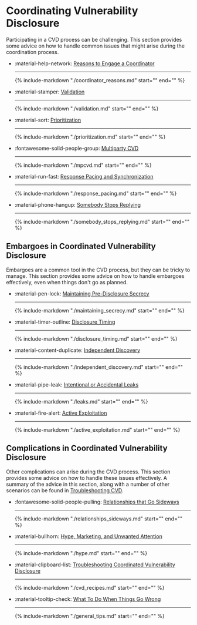 # Coordinating Vulnerability Disclosure

Participating in a CVD process can be challenging.
This section provides some advice on how to handle common issues that might arise during the coordination process.

<div class="grid cards" markdown>

- :material-help-network: [Reasons to Engage a Coordinator](./coordinator_reasons.md)

     ---
    {% include-markdown "./coordinator_reasons.md" start="<!--start-->" end="<!--end-->" %}

- :material-stamper: [Validation](./validation.md)

    ---
    {% include-markdown "./validation.md" start="<!--start-->" end="<!--end-->" %}

- :material-sort: [Prioritization](./prioritization.md)

    ---
    {% include-markdown "./prioritization.md" start="<!--start-->" end="<!--end-->" %} 

- :fontawesome-solid-people-group: [Multiparty CVD](./mpcvd.md)

    ---
    {% include-markdown "./mpcvd.md" start="<!--start-->" end="<!--end-->" %}

- :material-run-fast: [Response Pacing and Synchronization](./response_pacing.md)

    ---
    {% include-markdown "./response_pacing.md" start="<!--start-->" end="<!--end-->" %}

- :material-phone-hangup: [Somebody Stops Replying](./somebody_stops_replying.md)

    ---
    {% include-markdown "./somebody_stops_replying.md" start="<!--start-->" end="<!--end-->" %}

</div>

## Embargoes in Coordinated Vulnerability Disclosure

Embargoes are a common tool in the CVD process, but they can be tricky to manage.
This section provides some advice on how to handle embargoes effectively, even when things don't go as planned.

<div class="grid cards" markdown>

- :material-pen-lock: [Maintaining Pre-Disclosure Secrecy](./maintaining_secrecy.md)

    ---
    {% include-markdown "./maintaining_secrecy.md" start="<!--start-->" end="<!--end-->" %}

- :material-timer-outline: [Disclosure Timing](./disclosure_timing.md)
    
    ---
    {% include-markdown "./disclosure_timing.md" start="<!--start-->" end="<!--end-->" %}

- :material-content-duplicate: [Independent Discovery](./independent_discovery.md)
    
    ---
    {% include-markdown "./independent_discovery.md" start="<!--start-->" end="<!--end-->" %}

- :material-pipe-leak: [Intentional or Accidental Leaks](./leaks.md)
        
     ---
     {% include-markdown "./leaks.md" start="<!--start-->" end="<!--end-->" %}

- :material-fire-alert: [Active Exploitation](./active_exploitation.md)
        
     ---
     {% include-markdown "./active_exploitation.md" start="<!--start-->" end="<!--end-->" %}

</div>



## Complications in Coordinated Vulnerability Disclosure

Other complications can arise during the CVD process.
This section provides some advice on how to handle these issues effectively.
A summary of the advice in this section, along with a number of other scenarios can be found in [Troubleshooting CVD](./cvd_recipes.md).

<div class="grid cards" markdown>

- :fontawesome-solid-people-pulling: [Relationships that Go Sideways](./relationships_sideways.md)

    ---
    {% include-markdown "./relationships_sideways.md" start="<!--start-->" end="<!--end-->" %}

- :material-bullhorn: [Hype, Marketing, and Unwanted Attention](./hype.md)
    
    ---
    {% include-markdown "./hype.md" start="<!--start-->" end="<!--end-->" %}

- :material-clipboard-list: [Troubleshooting Coordinated Vulnerability Disclosure](./cvd_recipes.md)
    
    ---
    {% include-markdown "./cvd_recipes.md" start="<!--start-->" end="<!--end-->" %}   

- :material-tooltip-check: [What To Do When Things Go Wrong](./general_tips.md)
        
    ---
    {% include-markdown "./general_tips.md" start="<!--start-->" end="<!--end-->" %}

</div>
